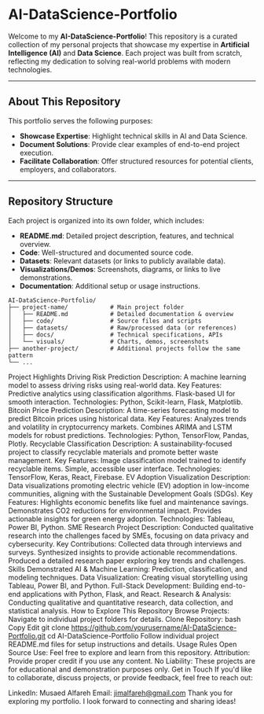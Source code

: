 # AI-DataScience-Portfolio

Welcome to my **AI-DataScience-Portfolio**! This repository is a curated collection of my personal projects that showcase my expertise in **Artificial Intelligence (AI)** and **Data Science**. Each project was built from scratch, reflecting my dedication to solving real-world problems with modern technologies.

---

## About This Repository

This portfolio serves the following purposes:
- **Showcase Expertise**: Highlight technical skills in AI and Data Science.
- **Document Solutions**: Provide clear examples of end-to-end project execution.
- **Facilitate Collaboration**: Offer structured resources for potential clients, employers, and collaborators.

---

## Repository Structure

Each project is organized into its own folder, which includes:
- **README.md**: Detailed project description, features, and technical overview.
- **Code**: Well-structured and documented source code.
- **Datasets**: Relevant datasets (or links to publicly available data).
- **Visualizations/Demos**: Screenshots, diagrams, or links to live demonstrations.
- **Documentation**: Additional setup or usage instructions.

```plaintext
AI-DataScience-Portfolio/
├── project-name/            # Main project folder
│   ├── README.md            # Detailed documentation & overview
│   ├── code/                # Source files and scripts
│   ├── datasets/            # Raw/processed data (or references)
│   ├── docs/                # Technical specifications, APIs
│   └── visuals/             # Charts, demos, screenshots
├── another-project/         # Additional projects follow the same pattern
└── ...
```
Project Highlights
Driving Risk Prediction
Description: A machine learning model to assess driving risks using real-world data.
Key Features:
Predictive analytics using classification algorithms.
Flask-based UI for smooth interaction.
Technologies: Python, Scikit-learn, Flask, Matplotlib.
Bitcoin Price Prediction
Description: A time-series forecasting model to predict Bitcoin prices using historical data.
Key Features:
Analyzes trends and volatility in cryptocurrency markets.
Combines ARIMA and LSTM models for robust predictions.
Technologies: Python, TensorFlow, Pandas, Plotly.
Recyclable Classification
Description: A sustainability-focused project to classify recyclable materials and promote better waste management.
Key Features:
Image classification model trained to identify recyclable items.
Simple, accessible user interface.
Technologies: TensorFlow, Keras, React, Firebase.
EV Adoption Visualization
Description: Data visualizations promoting electric vehicle (EV) adoption in low-income communities, aligning with the Sustainable Development Goals (SDGs).
Key Features:
Highlights economic benefits like fuel and maintenance savings.
Demonstrates CO2 reductions for environmental impact.
Provides actionable insights for green energy adoption.
Technologies: Tableau, Power BI, Python.
SME Research Project
Description: Conducted qualitative research into the challenges faced by SMEs, focusing on data privacy and cybersecurity.
Key Contributions:
Collected data through interviews and surveys.
Synthesized insights to provide actionable recommendations.
Produced a detailed research paper exploring key trends and challenges.
Skills Demonstrated
AI & Machine Learning: Prediction, classification, and modeling techniques.
Data Visualization: Creating visual storytelling using Tableau, Power BI, and Python.
Full-Stack Development: Building end-to-end applications with Python, Flask, and React.
Research & Analysis: Conducting qualitative and quantitative research, data collection, and statistical analysis.
How to Explore This Repository
Browse Projects: Navigate to individual project folders for details.
Clone Repository:
bash
Copy
Edit
git clone https://github.com/yourusername/AI-DataScience-Portfolio.git
cd AI-DataScience-Portfolio
Follow individual project README.md files for setup instructions and details.
Usage Rules
Open Source Use: Feel free to explore and learn from this repository.
Attribution: Provide proper credit if you use any content.
No Liability: These projects are for educational and demonstration purposes only.
Get in Touch
If you'd like to collaborate, discuss projects, or provide feedback, feel free to reach out:

LinkedIn: Musaed Alfareh
Email: jimalfareh@gmail.com
Thank you for exploring my portfolio. I look forward to connecting and sharing ideas!
